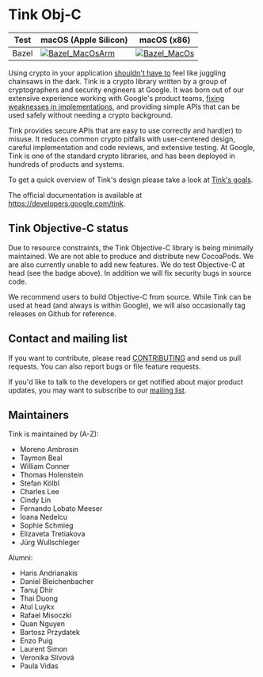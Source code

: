 # Tink Obj-C

<!-- MacOS --->

[tink_objc_bazel_badge_macos]: https://storage.googleapis.com/tink-kokoro-build-badges/tink-objc-bazel-macos-external.svg
[tink_objc_bazel_badge_macos_arm]: https://storage.googleapis.com/tink-kokoro-build-badges/tink-objc-bazel-macos-external_arm.svg


**Test** | **macOS (Apple Silicon)**                               | **macOS (x86)**
-------- | ------------------------------------------------------- | ---------------
Bazel    | [![Bazel_MacOsArm][tink_objc_bazel_badge_macos_arm]](#) | [![Bazel_MacOs][tink_objc_bazel_badge_macos]](#)


Using crypto in your application [shouldn't have to][devs_are_users_too_slides]
feel like juggling chainsaws in the dark. Tink is a crypto library written by a
group of cryptographers and security engineers at Google. It was born out of our
extensive experience working with Google's product teams,
[fixing weaknesses in implementations](https://github.com/google/wycheproof),
and providing simple APIs that can be used safely without needing a crypto
background.

Tink provides secure APIs that are easy to use correctly and hard(er) to misuse.
It reduces common crypto pitfalls with user-centered design, careful
implementation and code reviews, and extensive testing. At Google, Tink is one
of the standard crypto libraries, and has been deployed in hundreds of products
and systems.

To get a quick overview of Tink's design please take a look at
[Tink's goals](https://developers.google.com/tink/design/goals_of_tink).

The official documentation is available at https://developers.google.com/tink.

[devs_are_users_too_slides]: https://www.usenix.org/sites/default/files/conference/protected-files/hotsec15_slides_green.pdf

## Tink Objective-C status

Due to resource constraints, the Tink Objective-C library is being minimally
maintained. We are not able to produce and distribute new CocoaPods. We are also
currently unable to add new features. We do test Objective-C at head (see the
badge above). In addition we will fix security bugs in source code.

We recommend users to build Objective-C from source. While Tink can be used at
head (and always is within Google), we will also occasionally tag releases on
Github for reference.

## Contact and mailing list

If you want to contribute, please read [CONTRIBUTING](docs/CONTRIBUTING.md) and
send us pull requests. You can also report bugs or file feature requests.

If you'd like to talk to the developers or get notified about major product
updates, you may want to subscribe to our
[mailing list](https://groups.google.com/forum/#!forum/tink-users).

## Maintainers

Tink is maintained by (A-Z):

-   Moreno Ambrosin
-   Taymon Beal
-   William Conner
-   Thomas Holenstein
-   Stefan Kölbl
-   Charles Lee
-   Cindy Lin
-   Fernando Lobato Meeser
-   Ioana Nedelcu
-   Sophie Schmieg
-   Elizaveta Tretiakova
-   Jürg Wullschleger

Alumni:

-   Haris Andrianakis
-   Daniel Bleichenbacher
-   Tanuj Dhir
-   Thai Duong
-   Atul Luykx
-   Rafael Misoczki
-   Quan Nguyen
-   Bartosz Przydatek
-   Enzo Puig
-   Laurent Simon
-   Veronika Slívová
-   Paula Vidas
